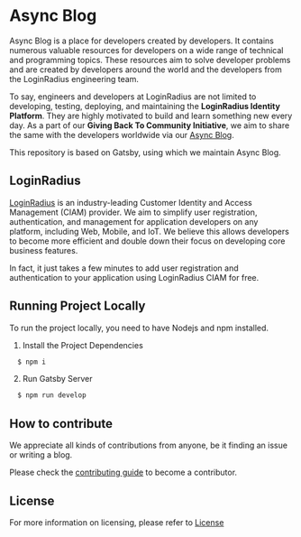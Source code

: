 # Async Blog

Async Blog is a place for developers created by developers. It contains numerous valuable resources for developers on a wide range of technical and programming topics. These resources aim to solve developer problems and are created by developers around the world and the developers from the LoginRadius engineering team.

To say, engineers and developers at LoginRadius are not limited to developing, testing, deploying, and maintaining the **LoginRadius Identity Platform**. They are highly motivated to build and learn something new every day. As a part of our **Giving Back To Community Initiative**, we aim to share the same with the developers worldwide via our [Async Blog](https://www.loginradius.com/blog/async).

This repository is based on Gatsby, using which we maintain Async Blog.

## LoginRadius

[LoginRadius](https://www.loginradius.com/) is an industry-leading Customer Identity and Access Management (CIAM) provider. We aim to simplify user registration, authentication, and management for application developers on any platform, including Web, Mobile, and IoT. We believe this allows developers to become more efficient and double down their focus on developing core business features.

In fact, it just takes a few minutes to add user registration and authentication to your application using LoginRadius CIAM for free.

## Running Project Locally

To run the project locally, you need to have Nodejs and npm installed.

1. Install the Project Dependencies

```bash
  $ npm i
```

2. Run Gatsby Server

```bash
  $ npm run develop
```

## How to contribute

We appreciate all kinds of contributions from anyone, be it finding an issue or writing a blog.

Please check the [contributing guide](CONTRIBUTING.md) to become a contributor.

## License

For more information on licensing, please refer to [License](https://github.com/LoginRadius/engineering-portal/blob/master/LICENSE)
